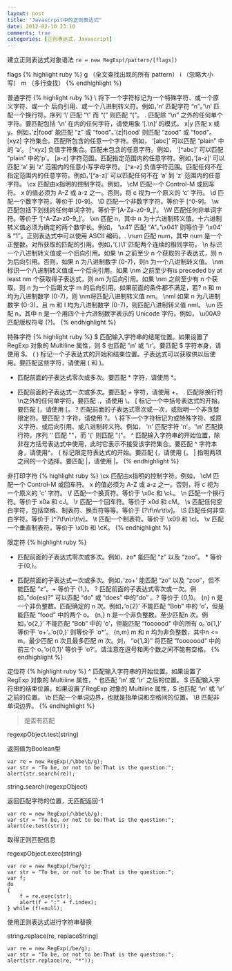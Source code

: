 ```yaml
---
layout: post
title: "Javascrpit中的正则表达式"
date: 2012-02-10 23:10
comments: true
categories: [正则表达式，Javascript]
---
```


建立正则表达式对象语法
`re = new RegExp(/pattern/[flags])`

flags
{% highlight ruby %}
g （全文查找出现的所有 pattern）
i （忽略大小写）
m （多行查找）
{% endhighlight %}

普通字符
{% highlight ruby %}
\ 	将下一个字符标记为一个特殊字符、或一个原义字符、或一个 后向引用、或一个八进制转义符。例如，’n’ 匹配字符 “n”。’\n’ 匹配一个换行符。序列 ‘\\’ 匹配 “\” 而 “\(” 则匹配 “(”。
. 	匹配除 “\n” 之外的任何单个字符。要匹配包括 ‘\n’ 在内的任何字符，请使用象 ‘[.\n]‘ 的模式。
x|y 	匹配 x 或 y。例如，’z|food’ 能匹配 “z” 或 “food”。’(z|f)ood’ 则匹配 “zood” 或 “food”。
[xyz] 	字符集合。匹配所包含的任意一个字符。例如， ‘[abc]‘ 可以匹配 “plain” 中的 ‘a’。
[^xyz] 	负值字符集合。匹配未包含的任意字符。例如， ‘[^abc]‘ 可以匹配 “plain” 中的’p'。
[a-z] 	字符范围。匹配指定范围内的任意字符。例如，’[a-z]‘ 可以匹配 ‘a’ 到 ‘z’ 范围内的任意小写字母字符。
[^a-z] 	负值字符范围。匹配任何不在指定范围内的任意字符。例如，’[^a-z]‘ 可以匹配任何不在 ‘a’ 到 ‘z’ 范围内的任意字符。
\cx 	匹配由x指明的控制字符。例如， \cM 匹配一个 Control-M 或回车符。 x 的值必须为 A-Z 或 a-z 之一。否则，将 c 视为一个原义的 ‘c’ 字符。
\d 	匹配一个数字字符。等价于 [0-9]。
\D 	匹配一个非数字字符。等价于 [^0-9]。
\w 	匹配包括下划线的任何单词字符。等价于’[A-Za-z0-9_]‘。
\W 	匹配任何非单词字符。等价于 ‘[^A-Za-z0-9_]‘。
\xn 	匹配 n，其中 n 为十六进制转义值。十六进制转义值必须为确定的两个数字长。例如， ‘\x41′ 匹配 “A”。’\x041′ 则等价于 ‘\x04′ & “1″。正则表达式中可以使用 ASCII 编码。.
\num 	匹配 num，其中 num 是一个正整数。对所获取的匹配的引用。例如，’(.)\1′ 匹配两个连续的相同字符。
\n 	标识一个八进制转义值或一个后向引用。如果 \n 之前至少 n 个获取的子表达式，则 n 为后向引用。否则，如果 n 为八进制数字 (0-7)，则n 为一个八进制转义值。
\nm 	标识一个八进制转义值或一个后向引用。如果 \nm 之前至少有is preceded by at least nm 个获取得子表达式，则 nm 为后向引用。如果 \nm 之前至少有 n 个获取，则 n 为一个后跟文字 m 的后向引用。如果前面的条件都不满足，若? n 和 m 均为八进制数字 (0-7)，则 \nm将匹配八进制转义值 nm。
\nml 	如果 n 为八进制数字 (0-3)，且 m 和 l 均为八进制数字 (0-7)，则匹配八进制转义值 nml。
\un 	匹配 n，其中 n 是一个用四个十六进制数字表示的 Unicode 字符。例如， \u00A9 匹配版权符号 (?)。
{% endhighlight %}

特殊字符
{% highlight ruby %}
$ 	匹配输入字符串的结尾位置。如果设置了 RegExp 对象的 Multiline 属性，则 $ 也匹配 ‘\n’ 或 ‘\r’。要匹配 $ 字符本身，请使用 \$。
( ) 	标记一个子表达式的开始和结束位置。子表达式可以获取供以后使用。要匹配这些字符，请使用 \( 和 \)。
* 	匹配前面的子表达式零次或多次。要匹配 * 字符，请使用 \*。
+ 	匹配前面的子表达式一次或多次。要匹配 + 字符，请使用 +。
. 	匹配除换行符 \n之外的任何单字符。要匹配 .，请使用 \。
[ 	标记一个中括号表达式的开始。要匹配 [，请使用 \[。
? 	匹配前面的子表达式零次或一次，或指明一个非贪婪限定符。要匹配 ? 字符，请使用 \?。
\ 	将下一个字符标记为或特殊字符、或原义字符、或后向引用、或八进制转义符。例如， 'n' 匹配字符 'n'。'\n' 匹配换行符。序列 '\' 匹配 "\"，而 '\(' 则匹配 "("。
^ 	匹配输入字符串的开始位置，除非在方括号表达式中使用，此时它表示不接受该字符集合。要匹配 ^ 字符本身，请使用\^。
{ 	标记限定符表达式的开始。要匹配 {，请使用 \{。
| 	指明两项之间的一个选择。要匹配 |，请使用 \|。
{% endhighlight %}

<!-- more -->

非打印字符
{% highlight ruby %}
\cx 	匹配由x指明的控制字符。例如， \cM 匹配一个 Control-M 或回车符。 x 的值必须为 A-Z 或 a-z 之一。否则，将 c 视为一个原义的 'c' 字符。
\f 	匹配一个换页符。等价于 \x0c 和 \cL。
\n 	匹配一个换行符。等价于 x0a 和 cJ。
\r 	匹配一个回车符。等价于 x0d 和 cM。
\s 	匹配任何空白字符，包括空格、制表符、换页符等等。等价于 [?\f\n\r\t\v]。
\S 	匹配任何非空白字符。等价于 [^?\f\n\r\t\v]。
\t 	匹配一个制表符。等价于 \x09 和 \cI。
\v 	匹配一个垂直制表符。等价于 \x0b 和 \cK。
{% endhighlight %}

限定符
{% highlight ruby %}
* 	匹配前面的子表达式零次或多次。例如，zo* 能匹配 “z” 以及 “zoo”。 * 等价于{0,}。
+ 	匹配前面的子表达式一次或多次。例如，’zo+’ 能匹配 “zo” 以及 “zoo”，但不能匹配 “z”。+ 等价于 {1,}。
? 	匹配前面的子表达式零次或一次。例如，”do(es)?” 可以匹配 “do” 或 “does” 中的”do” 。? 等价于 {0,1}。
{n} 	n 是一个非负整数。匹配确定的 n 次。例如，’o{2}’ 不能匹配 “Bob” 中的 ‘o’，但是能匹配 “food” 中的两个 o。
{n,} 	n 是一个非负整数。至少匹配n 次。例如，’o{2,}’ 不能匹配 “Bob” 中的 ‘o’，但能匹配 “foooood” 中的所有 o。’o{1,}’ 等价于 ‘o+’。’o{0,}’ 则等价于 ‘o*’。
{n,m} 	m 和 n 均为非负整数，其中n <= m。最少匹配 n 次且最多匹配 m 次。刘， “o{1,3}” 将匹配 “fooooood” 中的前三个 o。’o{0,1}’ 等价于 ‘o?’。请注意在逗号和两个数之间不能有空格。
{% endhighlight %}

定位符
{% highlight ruby %}
^ 	匹配输入字符串的开始位置。如果设置了 RegExp 对象的 Multiline 属性，^ 也匹配 ‘\n’ 或 ‘\r’ 之后的位置。
$ 	匹配输入字符串的结束位置。如果设置了RegExp 对象的 Multiline 属性，$ 也匹配 ‘\n’ 或 ‘\r’ 之前的位置。
\b 	匹配一个单词边界，也就是指单词和空格间的位置。
\B 	匹配非单词边界。
{% endhighlight %}

>是否有匹配

regexpObject.test(string)

返回值为Boolean型

    var re = new RegExp(/\bbe\b/g);
    var str = "To be, or not to be:That is the question:";
    alert(str.search(re));

string.search(regexpObject)

返回匹配字符的位置，无匹配返回-1

    var re = new RegExp(/\bbe\b/g);
    var str = "To be, or not to be:That is the question:";
    alert(re.test(str));

取得正则匹配信息

regexpObject.exec(string)

    var re = new RegExp(/be/g);
    var str = "To be, or not to be:That is the question:";
    var f;
    do
    {
        f = re.exec(str);
        alert(f + ":" + f.index);
    } while (f!=null);

使用正则表达式进行字符串替换

string.replace(re, replaceString)

    var re = new RegExp(/be/g);
    var str = "To be, or not to be:That is the question:";
    alert(str.replace(re, "*"));



